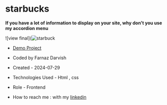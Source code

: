 # starbucks

**If you have a lot of information to display on your site, why don't you use my accordion menu**

![view final](![starbuck](https://github.com/user-attachments/assets/29946097-8cee-49b1-ac59-418f03a11a78)
- [Demo Project](https://farnazdarvish.github.io/starbucks/)

- Coded by Farnaz Darvish

- Created - 2024-07-29

- Technologies Used - Html , css 

- Role - Frontend

- How to reach me : with my [linkedin](https://www.linkedin.com/in/farnaz-darvish-540608216/)
